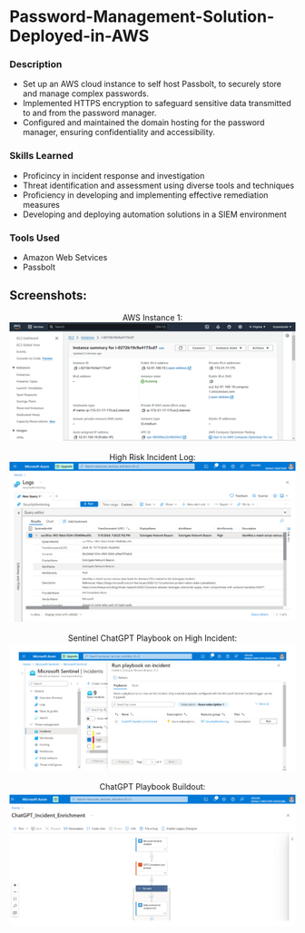 
<h1>Password-Management-Solution-Deployed-in-AWS</h1>

### Description
- Set up an AWS cloud instance to self host Passbolt, to securely store and manage complex passwords.
- Implemented HTTPS encryption to safeguard sensitive data transmitted to and from the password manager.
- Configured and maintained the domain hosting for the password manager, ensuring confidentiality and accessibility.

### Skills Learned

- Proficincy in incident response and investigation
- Threat identification and assessment using diverse tools and techniques
- Proficiency in developing and implementing effective remediation measures
- Developing and deploying automation solutions in a SIEM environment 

### Tools Used

- Amazon Web Setvices
- Passbolt

<h2>Screenshots:</h2>

<p align="center">
AWS Instance 1: <br/>
<img src="https://github.com/bryanotoole/Project-Pictures/blob/main/AWS%20Passbolt%20Instance%201.png"/>
<br />
<br />
High Risk Incident Log:  <br/>
<img src="https://github.com/bryanotoole/Project-Pictures/blob/main/Sentinel%20High%20Incident%20Log.png"/>
<br />
<br />
Sentinel ChatGPT Playbook on High Incident: <br/>
<img src="https://github.com/bryanotoole/Project-Pictures/blob/main/Sentinel%20ChatGPT%20Playbook%20on%20High%20Incident.png"/>
<br />
<br />
ChatGPT Playbook Buildout:  <br/>
<img src="https://github.com/bryanotoole/Project-Pictures/blob/main/ChatGPT%20Playbook%20Buildout.png"/>
<br />
<br />

